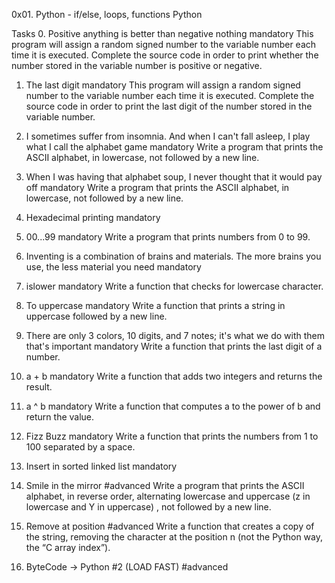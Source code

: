 0x01. Python - if/else, loops, functions
Python


Tasks
0. Positive anything is better than negative nothing
mandatory
This program will assign a random signed number to the variable number each time it is executed. Complete the source code in order to print whether the number stored in the variable number is positive or negative.



1. The last digit
mandatory
This program will assign a random signed number to the variable number each time it is executed. Complete the source code in order to print the last digit of the number stored in the variable number.



2. I sometimes suffer from insomnia. And when I can't fall asleep, I play what I call the alphabet game
mandatory
Write a program that prints the ASCII alphabet, in lowercase, not followed by a new line.


3. When I was having that alphabet soup, I never thought that it would pay off
mandatory
Write a program that prints the ASCII alphabet, in lowercase, not followed by a new line.



4. Hexadecimal printing
mandatory




5. 00...99
mandatory
Write a program that prints numbers from 0 to 99.



6. Inventing is a combination of brains and materials. The more brains you use, the less material you need
mandatory



7. islower
mandatory
Write a function that checks for lowercase character.



8. To uppercase
mandatory
Write a function that prints a string in uppercase followed by a new line.



9. There are only 3 colors, 10 digits, and 7 notes; it's what we do with them that's important
mandatory
Write a function that prints the last digit of a number.



10. a + b
mandatory
Write a function that adds two integers and returns the result.



11. a ^ b
mandatory
Write a function that computes a to the power of b and return the value.



12. Fizz Buzz
mandatory
Write a function that prints the numbers from 1 to 100 separated by a space.



13. Insert in sorted linked list
mandatory



14. Smile in the mirror
#advanced
Write a program that prints the ASCII alphabet, in reverse order, alternating lowercase and uppercase (z in lowercase and Y in uppercase) , not followed by a new line.



15. Remove at position
#advanced
Write a function that creates a copy of the string, removing the character at the position n (not the Python way, the “C array index”).




16. ByteCode -> Python #2 (LOAD FAST)
#advanced




